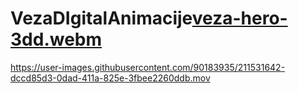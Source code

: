 # VezaDIgitalAnimacije[veza-hero-3dd.webm](https://user-images.githubusercontent.com/90183935/210874551-3af87207-11cd-4005-b3bf-a8dea1287841.webm)



https://user-images.githubusercontent.com/90183935/211531642-dccd85d3-0dad-411a-825e-3fbee2260ddb.mov


